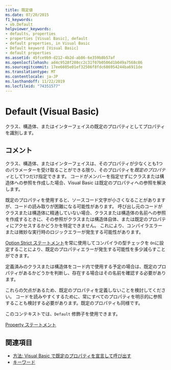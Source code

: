 ```yaml
---
title: 既定値
ms.date: 07/20/2015
f1_keywords:
- vb.Default
helpviewer_keywords:
- defaults, properties
- properties [Visual Basic], default
- default properties, in Visual Basic
- Default keyword [Visual Basic]
- default properties
ms.assetid: 45fce9b9-d212-4b2d-ab86-6e359b8b57af
ms.openlocfilehash: ad4c9528f208cc2c31f07b0506d1b049a7568c86
ms.sourcegitcommit: 17ee6605e01ef32506f8fdc686954244ba6911de
ms.translationtype: MT
ms.contentlocale: ja-JP
ms.lasthandoff: 11/22/2019
ms.locfileid: "74351577"
---
```

# <a name="default-visual-basic"></a>Default (Visual Basic)
クラス、構造体、またはインターフェイスの既定のプロパティとしてプロパティを識別します。  
  
## <a name="remarks"></a>コメント  
 クラス、構造体、またはインターフェイスは、そのプロパティが少なくとも1つのパラメーターを受け取ることができる限り、そのプロパティを*既定のプロパティ*として1つだけ指定できます。 コードがメンバーを指定せずにクラスまたは構造体への参照を作成した場合、Visual Basic は既定のプロパティへの参照を解決します。  
  
 既定のプロパティを使用すると、ソースコード文字が小さくなることがありますが、コードの読み取りが困難になる可能性があります。 呼び出し元のコードがクラスまたは構造体に精通していない場合、クラスまたは構造体の名前への参照を作成するときに、その参照がクラスまたは構造体自体、または既定のプロパティにアクセスするかどうかを特定できません。 これにより、コンパイラエラーまたは微妙な実行時のロジックエラーが発生する可能性があります。  
  
 [Option Strict ステートメント](../../../visual-basic/language-reference/statements/option-strict-statement.md)を常に使用してコンパイラの型チェックを `On`に設定することにより、既定のプロパティエラーが発生する可能性を多少減らすことができます。  
  
 定義済みのクラスまたは構造体をコード内で使用する予定の場合は、既定のプロパティがあるかどうかを判断し、存在する場合はその名前を確認する必要があります。  
  
 これらの欠点があるため、既定のプロパティを定義しないことを検討してください。 コードを読みやすくするために、常にすべてのプロパティを明示的に参照することも検討する必要があります。既定のプロパティも同様です。  
  
 このコンテキストでは、`Default` 修飾子を使用できます。  
  
 [Property ステートメント](../../../visual-basic/language-reference/statements/property-statement.md)  
  
## <a name="see-also"></a>関連項目

- [方法: Visual Basic で既定のプロパティを宣言して呼び出す](../../../visual-basic/programming-guide/language-features/procedures/how-to-declare-and-call-a-default-property.md)
- [キーワード](../../../visual-basic/language-reference/keywords/index.md)
